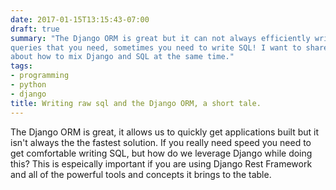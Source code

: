```yaml
---
date: 2017-01-15T13:15:43-07:00
draft: true
summary: "The Django ORM is great but it can not always efficiently write the
queries that you need, sometimes you need to write SQL! I want to share an idea
about how to mix Django and SQL at the same time."
tags:
- programming
- python
- django
title: Writing raw sql and the Django ORM, a short tale.
---
```


The Django ORM is great, it allows us to quickly get applications built
but it isn't always the the fastest solution.  If you really need speed
you need to get comfortable writing SQL, but how do we leverage Django
while doing this?  This is espeically important if you are using Django Rest
Framework and all of the powerful tools and concepts it brings to the table.

<!-- more /-->


